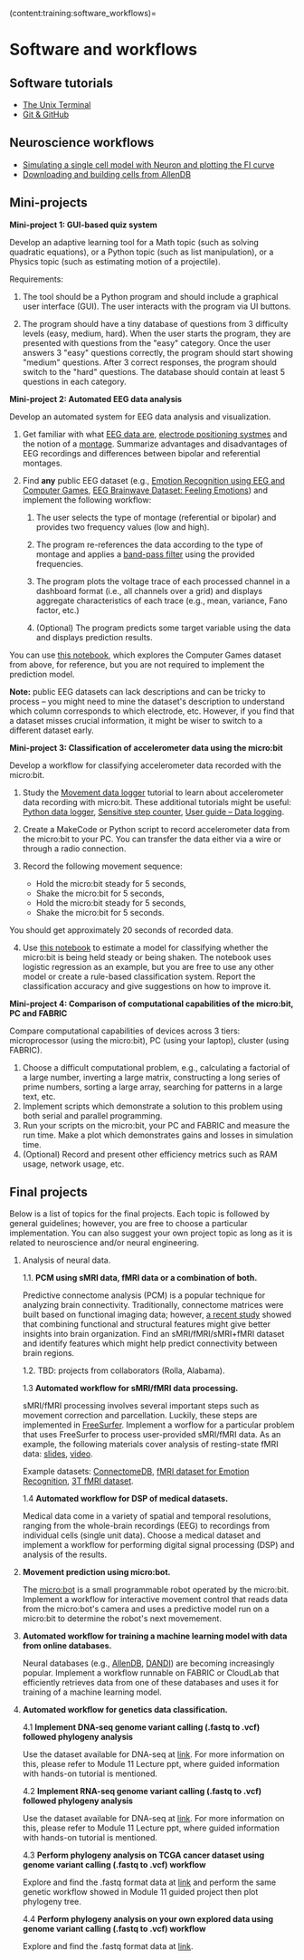 (content:training:software_workflows)=
# Software and workflows

## Software tutorials
- <a href="https://colab.research.google.com/github/cyneuro/CI-BioEng-Class/blob/main/cs4001_terminal.ipynb" target="_blank">The Unix Terminal</a>
- <a href="https://colab.research.google.com/github/cyneuro/CI-BioEng-Class/blob/main/cs4001_git.ipynb" target="_blank">Git & GitHub</a>

## Neuroscience workflows

- <a href="https://colab.research.google.com/github/cyneuro/Basics-of-Neurons-and-Networks/blob/main/B3_MoreProperties/AdditionalProperties.ipynb" target="_blank">Simulating a single cell model with Neuron and plotting the FI curve</a>
- <a href="https://colab.research.google.com/github/cyneuro/CI-BioEng-Class/blob/main/cs4001_allen.ipynb" target="_blank">Downloading and building cells from AllenDB</a>

## Mini-projects

**Mini-project 1: GUI-based quiz system**

Develop an adaptive learning tool for a Math topic (such as solving quadratic equations), or a Python topic (such as list manipulation), or a Physics topic (such as estimating motion of a projectile).

Requirements:

1. The tool should be a Python program and should include a graphical user interface (GUI). The user interacts with the program via UI buttons.

2. The program should have a tiny database of questions from 3 difficulty levels (easy, medium, hard). When the user starts the program, they are presented with questions from the "easy" category. Once the user answers 3 "easy" questions correctly, the program should start showing "medium" questions. After 3 correct responses, the program should switch to the "hard" questions. The database should contain at least 5 questions in each category.

**Mini-project 2: Automated EEG data analysis**

Develop an automated system for EEG data analysis and visualization.

1. Get familiar with what [EEG data are](https://en.wikipedia.org/wiki/Electroencephalography), [electrode positioning systmes](https://en.wikipedia.org/wiki/10–20_system_(EEG)) and the notion of a [montage](https://www.learningeeg.com/montages-and-technical-components). Summarize advantages and disadvantages of EEG recordings and differences between bipolar and referential montages.
2. Find **any** public EEG dataset (e.g., [Emotion Recognition using EEG and Computer Games](https://www.kaggle.com/datasets/wajahat1064/emotion-recognition-using-eeg-and-computer-games/data), [EEG Brainwave Dataset: Feeling Emotions](https://www.kaggle.com/datasets/birdy654/eeg-brainwave-dataset-feeling-emotions)) and implement the following workflow:
   
   1. The user selects the type of montage (referential or bipolar) and provides two frequency values (low and high).
   
   2. The program re-references the data according to the type of montage and applies a [band-pass filter](https://en.wikipedia.org/wiki/Band-pass_filter) using the provided frequencies.
   
   3. The program plots the voltage trace of each processed channel in a dashboard format (i.e., all channels over a grid) and displays aggregate characteristics of each trace (e.g., mean, variance, Fano factor, etc.)
   
   4. (Optional) The program predicts some target variable using the data and displays prediction results.

You can use [this notebook](https://github.com/cyneuro/neuro_communication/blob/main/eeg_emotion_classification.ipynb), which explores the Computer Games dataset from above, for reference, but you are not required to implement the prediction model. 

**Note:** public EEG datasets can lack descriptions and can be tricky to process – you might need to mine the dataset's description to understand which column corresponds to which electrode, etc. However, if you find that a dataset misses crucial information, it might be wiser to switch to a different dataset early.

**Mini-project 3: Classification of accelerometer data using the micro:bit**

Develop a workflow for classifying accelerometer data recorded with the micro:bit.

1. Study the [Movement data logger](https://microbit.org/projects/make-it-code-it/movement-data-logger/) tutorial to learn about accelerometer data recording with micro:bit. These additional tutorials might be useful: [Python data logger](https://microbit.org/projects/make-it-code-it/python-wireless-data-logger/), [Sensitive step counter](https://microbit.org/projects/make-it-code-it/sensitive-step-counter/?editor=python), [User guide – Data logging](https://microbit.org/get-started/user-guide/data-logging/#what-is-data-logging?).

2. Create a MakeCode or Python script to record accelerometer data from the micro:bit to your PC. You can transfer the data either via a wire or through a radio connection.

3. Record the following movement sequence: 
   - Hold the micro:bit steady for 5 seconds,
   - Shake the micro:bit for 5 seconds,
   - Hold the micro:bit steady for 5 seconds,
   - Shake the micro:bit for 5 seconds.

You should get approximately 20 seconds of recorded data.

4. Use [this notebook](https://colab.research.google.com/github/cyneuro/ML_camp/blob/main/camp_logreg_microbit.ipynb) to estimate a model for classifying whether the micro:bit is being held steady or being shaken. The notebook uses logistic regression as an example, but you are free to use any other model or create a rule-based classification system. Report the classification accuracy and give suggestions on how to improve it.

**Mini-project 4: Comparison of computational capabilities of the micro:bit, PC and FABRIC**

Compare computational capabilities of devices across 3 tiers: microprocessor (using the micro:bit), PC (using your laptop), cluster (using FABRIC).

1. Choose a difficult computational problem, e.g., calculating a factorial of a large number, inverting a large matrix, constructing a long series of prime numbers, sorting a large array, searching for patterns in a large text, etc.
2. Implement scripts which demonstrate a solution to this problem using both serial and parallel programming.
3. Run your scripts on the micro:bit, your PC and FABRIC and measure the run time. Make a plot which demonstrates gains and losses in simulation time.
4. (Optional) Record and present other efficiency metrics such as RAM usage, network usage, etc.

## Final projects

Below is a list of topics for the final projects. Each topic is followed by general guidelines; however, you are free to choose a particular implementation. You can also suggest your own project topic as long as it is related to neuroscience and/or neural engineering.

1. Analysis of neural data.
    
   1.1. **PCM using sMRI data, fMRI data or a combination of both.**

   Predictive connectome analysis (PCM) is a popular technique for analyzing brain connectivity. Traditionally, connectome matrices were built based on functional imaging data; however, [a recent study](https://www.frontiersin.org/journals/neuroscience/articles/10.3389/fnins.2021.629478/full) showed that combining functional and structural features might give better insights into brain organization. Find an sMRI/fMRI/sMRI+fMRI dataset and identify features which might help predict connectivity between brain regions.

   1.2. TBD: projects from collaborators (Rolla, Alabama).

   1.3 **Automated workflow for sMRI/fMRI data processing.**

   sMRI/fMRI processing involves several important steps such as movement correction and parcellation. Luckily, these steps are implemented in [FreeSurfer](https://freesurfer.net). Implement a worflow for a particular problem that uses FreeSurfer to process user-provided sMRI/fMRI data. As an example, the following materials cover analysis of resting-state fMRI data: [slides](https://mailmissouri-my.sharepoint.com/:b:/g/personal/nairs_umsystem_edu/EQIZ4jjrW81FhJrLcFsoebgB25-teaHs7clIQDeFkwVdQA?e=3yF4tG), [video](https://mailmissouri-my.sharepoint.com/:v:/g/personal/nairs_umsystem_edu/EXWeW3rWRR1AqlPKiLfBuMsBqjJEDdTnOvFm9bB-mUJp1A?e=M9n5ew).

   Example datasets: [ConnectomeDB](https://db.humanconnectome.org/app/template/Login.vm;jsessionid=ED514C21C167195FB817197219944C2C), [fMRI dataset for Emotion Recognition](https://www.kaggle.com/datasets/irajahangari/fmri-dataset-for-emotion-recognition), [3T fMRI dataset](https://www.kaggle.com/datasets/mathurinache/3t-fmri-dataset).

   1.4 **Automated workflow for DSP of medical datasets.**

   Medical data come in a variety of spatial and temporal resolutions, ranging from the whole-brain recordings (EEG) to recordings from individual cells (single unit data). Choose a medical dataset and implement a workflow for performing digital signal processing (DSP) and analysis of the results. 

2. **Movement prediction using micro:bot.**

   The [micro:bot](https://www.eaieducation.com/microbot-eai-352254.html?srsltid=AfmBOor5ZghgKP7l1nNjO9IvvEwx0jeq66K8iGxbp82ljKsNhSyq0rK2) is a small programmable robot operated by the micro:bit. Implement a workflow for interactive movement control that reads data from the micro:bot's camera and uses a predictive model run on a micro:bit to determine the robot's next movemement. 

3. **Automated workflow for training a machine learning model with data from online databases.**

   Neural databases (e.g., [AllenDB](https://celltypes.brain-map.org), [DANDI](https://dandiarchive.org)) are becoming increasingly popular. Implement a workflow runnable on FABRIC or CloudLab that efficiently retrieves data from one of these databases and uses it for training of a machine learning model.


4. **Automated workflow for genetics data classification.**

   4.1 **Implement DNA-seq genome variant calling (.fastq to .vcf) followed phylogeny analysis**

   Use the dataset available for DNA-seq at [link](https://github.com/raopr/AVAH/blob/master/misc/sampleURLs-vlarge.txt). For more information on this, please refer to Module 11 Lecture ppt, where guided information with hands-on tutorial is mentioned.

   4.2 **Implement RNA-seq genome variant calling (.fastq to .vcf) followed phylogeny analysis**

   Use the dataset available for DNA-seq at [link](https://ieee-dataport.org/open-access/variant-analysis-human-genome-sequences-covid-19-research). For more information on this, please refer to Module 11 Lecture ppt, where guided information with hands-on tutorial is mentioned.

   4.3 **Perform phylogeny analysis on TCGA cancer dataset using  genome variant calling (.fastq to .vcf) workflow**

   Explore and find the .fastq format data at [link](https://portal.gdc.cancer.gov/) and perform the same genetic workflow showed in Module 11 guided project then plot phylogeny tree.

   4.4 **Perform phylogeny analysis on your own explored data using  genome variant calling (.fastq to .vcf) workflow**

   Explore and find the .fastq format data at [link](https://www.internationalgenome.org/data/).